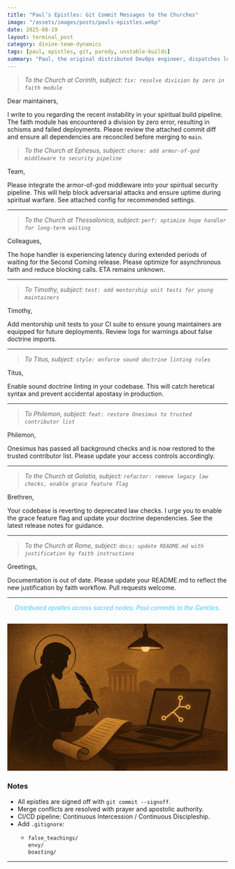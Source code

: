 ```yaml
---
title: "Paul’s Epistles: Git Commit Messages to the Churches"
image: "/assets/images/posts/pauls-epistles.webp"
date: 2025-08-19
layout: terminal_post
category: divine-team-dynamics
tags: [paul, epistles, git, parody, unstable-builds]
summary: "Paul, the original distributed DevOps engineer, dispatches longform commit messages to remote church teams running unstable builds."
---
```


> _To the Church at Corinth, subject: `fix: resolve division by zero in faith module`_


<span class="dropcap">D</span>ear maintainers,

I write to you regarding the recent instability in your spiritual build pipeline. The faith module has encountered a division by zero error, resulting in schisms and failed deployments. Please review the attached commit diff and ensure all dependencies are reconciled before merging to `main`.

> _To the Church at Ephesus, subject: `chore: add armor-of-god middleware to security pipeline`_


<span class="dropcap">T</span>eam,

Please integrate the armor-of-god middleware into your spiritual security pipeline. This will help block adversarial attacks and ensure uptime during spiritual warfare. See attached config for recommended settings.

---

> _To the Church at Thessalonica, subject: `perf: optimize hope handler for long-term waiting`_


<span class="dropcap">C</span>olleagues,

The hope handler is experiencing latency during extended periods of waiting for the Second Coming release. Please optimize for asynchronous faith and reduce blocking calls. ETA remains unknown.

---

> _To Timothy, subject: `test: add mentorship unit tests for young maintainers`_


<span class="dropcap">T</span>imothy,

Add mentorship unit tests to your CI suite to ensure young maintainers are equipped for future deployments. Review logs for warnings about false doctrine imports.

---

> _To Titus, subject: `style: enforce sound doctrine linting rules`_


<span class="dropcap">T</span>itus,

Enable sound doctrine linting in your codebase. This will catch heretical syntax and prevent accidental apostasy in production.

---

> _To Philemon, subject: `feat: restore Onesimus to trusted contributor list`_


<span class="dropcap">P</span>hilemon,

Onesimus has passed all background checks and is now restored to the trusted contributor list. Please update your access controls accordingly.

---

> _To the Church at Galatia, subject: `refactor: remove legacy law checks, enable grace feature flag`_


<span class="dropcap">B</span>rethren,

Your codebase is reverting to deprecated law checks. I urge you to enable the grace feature flag and update your doctrine dependencies. See the latest release notes for guidance.

---

> _To the Church at Rome, subject: `docs: update README.md with justification by faith instructions`_


<span class="dropcap">G</span>reetings,

Documentation is out of date. Please update your README.md to reflect the new justification by faith workflow. Pull requests welcome.

---

<div style="text-align:center; font-style:italic; color:#40c9ff; margin-bottom:2em;">
  Distributed epistles across sacred nodes. Paul commits to the Gentiles.
</div>
<img src="/assets/images/posts/pauls-epistles2.webp" class="med-post-image" alt="Paul's Epistles Illustration"  />


### Notes
- All epistles are signed off with `git commit --signoff`.
- Merge conflicts are resolved with prayer and apostolic authority.
- CI/CD pipeline: Continuous Intercession / Continuous Discipleship.
- Add `.gitignore`:  
    - ```plaintext
      false_teachings/
      envy/
      boasting/
      ```


---

